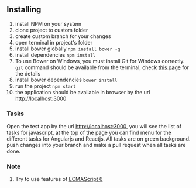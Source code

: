 ## Installing

1. install NPM on your system
2. clone project to custom folder
3. create custom branch for your changes
4. open terminal in project's folder
5. install bower globally `npm install bower -g`
6. install dependencies `npm install`
7. To use Bower on Windows, you must install Git for Windows correctly. `git` command should be available from the terminal, check [this page](https://www.npmjs.com/package/bower) for the details
8. install bower dependencies `bower install`
9. run the project `npm start`
10. the application should be available in browser by the url [http://localhost:3000](http://localhost:3000)

### Tasks
Open the test app by the url [http://localhost:3000](http://localhost:3000), you will see the list of tasks for javascript, at the top of the page you can find menu for the different tasks for Angularjs and Reactjs. All tasks are on green background.
push changes into your branch and make a pull request when all tasks are done.

### Note
1. Try to use features of [ECMAScript 6](https://babeljs.io/docs/learn-es2015/)
